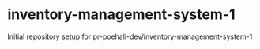 # inventory-management-system-1

Initial repository setup for pr-poehali-dev/inventory-management-system-1